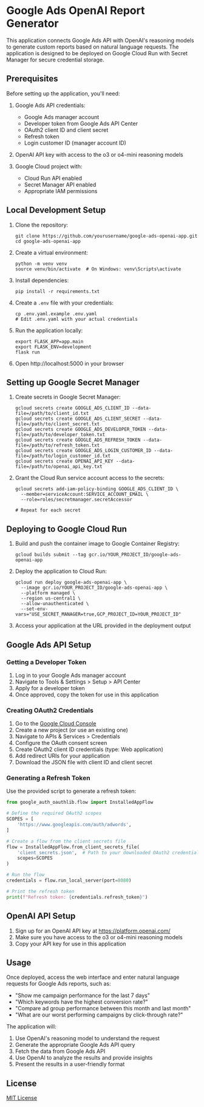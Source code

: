 # Google Ads OpenAI Report Generator

This application connects Google Ads API with OpenAI's reasoning models to generate custom reports based on natural language requests. The application is designed to be deployed on Google Cloud Run with Secret Manager for secure credential storage.

## Prerequisites

Before setting up the application, you'll need:

1. Google Ads API credentials:
   - Google Ads manager account
   - Developer token from Google Ads API Center
   - OAuth2 client ID and client secret
   - Refresh token
   - Login customer ID (manager account ID)

2. OpenAI API key with access to the o3 or o4-mini reasoning models

3. Google Cloud project with:
   - Cloud Run API enabled
   - Secret Manager API enabled
   - Appropriate IAM permissions

## Local Development Setup

1. Clone the repository:
   ```
   git clone https://github.com/yourusername/google-ads-openai-app.git
   cd google-ads-openai-app
   ```

2. Create a virtual environment:
   ```
   python -m venv venv
   source venv/bin/activate  # On Windows: venv\Scripts\activate
   ```

3. Install dependencies:
   ```
   pip install -r requirements.txt
   ```

4. Create a `.env` file with your credentials:
   ```
   cp .env.yaml.example .env.yaml
   # Edit .env.yaml with your actual credentials
   ```

5. Run the application locally:
   ```
   export FLASK_APP=app.main
   export FLASK_ENV=development
   flask run
   ```

6. Open http://localhost:5000 in your browser

## Setting up Google Secret Manager

1. Create secrets in Google Secret Manager:
   ```
   gcloud secrets create GOOGLE_ADS_CLIENT_ID --data-file=/path/to/client_id.txt
   gcloud secrets create GOOGLE_ADS_CLIENT_SECRET --data-file=/path/to/client_secret.txt
   gcloud secrets create GOOGLE_ADS_DEVELOPER_TOKEN --data-file=/path/to/developer_token.txt
   gcloud secrets create GOOGLE_ADS_REFRESH_TOKEN --data-file=/path/to/refresh_token.txt
   gcloud secrets create GOOGLE_ADS_LOGIN_CUSTOMER_ID --data-file=/path/to/login_customer_id.txt
   gcloud secrets create OPENAI_API_KEY --data-file=/path/to/openai_api_key.txt
   ```

2. Grant the Cloud Run service account access to the secrets:
   ```
   gcloud secrets add-iam-policy-binding GOOGLE_ADS_CLIENT_ID \
     --member=serviceAccount:SERVICE_ACCOUNT_EMAIL \
     --role=roles/secretmanager.secretAccessor
   
   # Repeat for each secret
   ```

## Deploying to Google Cloud Run

1. Build and push the container image to Google Container Registry:
   ```
   gcloud builds submit --tag gcr.io/YOUR_PROJECT_ID/google-ads-openai-app
   ```

2. Deploy the application to Cloud Run:
   ```
   gcloud run deploy google-ads-openai-app \
     --image gcr.io/YOUR_PROJECT_ID/google-ads-openai-app \
     --platform managed \
     --region us-central1 \
     --allow-unauthenticated \
     --set-env-vars="USE_SECRET_MANAGER=true,GCP_PROJECT_ID=YOUR_PROJECT_ID"
   ```

3. Access your application at the URL provided in the deployment output

## Google Ads API Setup

### Getting a Developer Token

1. Log in to your Google Ads manager account
2. Navigate to Tools & Settings > Setup > API Center
3. Apply for a developer token
4. Once approved, copy the token for use in this application

### Creating OAuth2 Credentials

1. Go to the [Google Cloud Console](https://console.cloud.google.com/)
2. Create a new project (or use an existing one)
3. Navigate to APIs & Services > Credentials
4. Configure the OAuth consent screen
5. Create OAuth2 client ID credentials (type: Web application)
6. Add redirect URIs for your application
7. Download the JSON file with client ID and client secret

### Generating a Refresh Token

Use the provided script to generate a refresh token:

```python
from google_auth_oauthlib.flow import InstalledAppFlow

# Define the required OAuth2 scopes
SCOPES = [
    'https://www.googleapis.com/auth/adwords',
]

# Create a flow from the client secrets file
flow = InstalledAppFlow.from_client_secrets_file(
    'client_secrets.json',  # Path to your downloaded OAuth2 credentials JSON
    scopes=SCOPES
)

# Run the flow
credentials = flow.run_local_server(port=8080)

# Print the refresh token
print(f"Refresh token: {credentials.refresh_token}")
```

## OpenAI API Setup

1. Sign up for an OpenAI API key at https://platform.openai.com/
2. Make sure you have access to the o3 or o4-mini reasoning models
3. Copy your API key for use in this application

## Usage

Once deployed, access the web interface and enter natural language requests for Google Ads reports, such as:

- "Show me campaign performance for the last 7 days"
- "Which keywords have the highest conversion rate?"
- "Compare ad group performance between this month and last month"
- "What are our worst performing campaigns by click-through rate?"

The application will:
1. Use OpenAI's reasoning model to understand the request
2. Generate the appropriate Google Ads API query
3. Fetch the data from Google Ads API
4. Use OpenAI to analyze the results and provide insights
5. Present the results in a user-friendly format

## License

[MIT License](LICENSE)